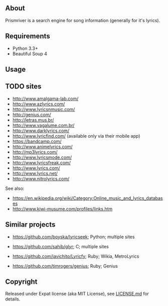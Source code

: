 ## About

Prismriver is a search engine for song information (generally for it's lyrics).

## Requirements

* Python 3.3+
* Beautiful Soup 4

## Usage

## TODO sites

* http://www.amalgama-lab.com/
* http://www.azlyrics.com/
* http://www.lyricsnmusic.com/
* http://genius.com/
* http://letras.mus.br/
* http://www.vagalume.com.br/
* http://www.darklyrics.com/
* http://www.lyricfind.com/ (available only via their mobile app)
* https://bandcamp.com/
* http://www.animelyrics.com/
* http://mp3lyrics.com/
* http://www.lyricsmode.com/
* http://www.lyricsfreak.com/
* http://www.lyrics.com/
* http://www.lyrics.net/
* http://www.nitrolyrics.com/

See also:

* https://en.wikipedia.org/wiki/Category:Online_music_and_lyrics_databases
* http://www.kiwi-musume.com/profiles/links.htm

## Similar projects

* https://github.com/boyska/lyricseek;
Python;
multiple sites

* https://github.com/sahib/glyr;
C;
multiple sites

* https://github.com/javichito/Lyricfy;
Ruby;
Wikia, MetroLyrics

* https://github.com/timrogers/genius;
Ruby;
Genius

## Copyright

Released under Expat license (aka MIT License), see [LICENSE.md](LICENSE.md) for details.